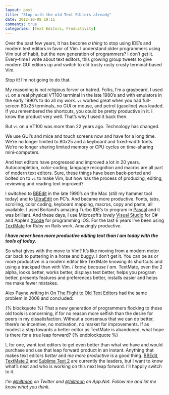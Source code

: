 ```yaml
---
layout: post
title: "Stop with the old Text Editors already"
date: 2012-10-08 19:11
comments: true
categories: [Text Editors, Productivity]
---
```


Over the past few years, it has become *a thing* to stop using IDE’s and modern text editors in favor of Vim. I understand older programmers using Vim out of habit, but the new generation of programmers? I don’t get it. Every-time I write about text editors, this growing group tweets to give modern GUI editors up and switch to old trusty rusty crusty terminal-based Vim. 

Stop it! I’m not going to do that.

My reasoning is not religious fervor or hatred. Folks, I’m a graybeard, I used `vi` on a real physical VT100 terminal in the late 1980’s and with emulators in the early 1990’s to do all my work. `vi` worked great when you had full-screen 80x25 terminals, no GUI or mouse, and petrol (gasoline) was leaded. If you remembered the shortcuts, you could be pretty productive in it. I know the product very well. That’s why I used it back then.

But `vi` on a VT100 was more than 22 years ago. Technology has changed.

We use GUI’s and mice and touch screens now and have for a long time. We’re no longer limited to 80x25 and a keyboard and fixed-width fonts. We’re no longer sharing limited memory or CPU cycles on time-sharing mini-computers. 

And text editors have progressed and improved a lot in 20 years. Autocompletion, color-coding, language recognition and macros are all part of modern text editors. Sure, these things have been back-ported and bolted on to `vi` to make Vim, but how has the process of producing, editing, reviewing and reading text improved?

I switched to [BBEdit](http://www.barebones.com/products/bbedit/index.html) in the late 1990’s on the Mac (still my hammer tool today) and to [UltraEdit](http://www.ultraedit.com) on PC’s. And became more productive. Fonts, tabs, scrolling, color coding, keyboard mapping, macros, copy and paste, all available. I used Borland’s amazing Turbo IDE’s to program in [Pascal](http://en.wikipedia.org/wiki/Turbo_Pascal) and it was brilliant. And these days, I use Microsoft’s lovely [Visual Studio](http://www.microsoft.com/visualstudio/) for C# and Apple’s [Xcode](https://developer.apple.com/xcode/) for programming iOS. For the last 6 years I’ve been using [TextMate](http://macromates.com) for Ruby on Rails work. Amazingly productive.

***I have never been more productive editing text than I am today with the tools of today.***

So what gives with the move to Vim? It’s like moving from a modern motor car back to puttering in a horse and buggy. I don’t get it. You can be as or more productive in a modern editor like TextMate knowing its shortcuts and using a trackpad than with Vim. *I know, because I am.* TextMate, even the 2 alpha, looks better, works better, displays text better, helps you program better, presents features and preferences better, installs easier and helps me make fewer mistakes.

Alex Payne writing in [On The Flight to Old Text Editors](http://al3x.net/2008/10/22/on-flight-to-old-text-editors.html) had the same problem in 2008 and concluded:

{% blockquote %}
That a new generation of programmers flocking to these old tools is concerning, if for no reason more selfish than the desire for peers in my dissatisfaction. Without a consensus that we can do better, there’s no incentive, no motivation, no market for improvements. If as modest a step towards a better editor as TextMate is abandoned, what hope is there for a true leap forward?
{% endblockquote %}

I, for one, want text editors to get even better than what we have and would purchase and use that leap forward product in an instant. Anything that makes text editors *better* and *me more productive* is a good thing. [BBEdit](http://www.barebones.com/products/bbedit/index.html), [TextMate 2](https://github.com/textmate/textmate) and [Sublime Text 2](http://www.sublimetext.com/2) are currently the leaders, but I want to know what’s next and who is working on this next leap forward. I’ll happily switch to it.

*I’m [@hiltmon](https://https://twitter.com/hiltmon) on Twitter and [@hiltmon](https://alpha.app.net/hiltmon) on App.Net. Follow me and let me know what you think.*